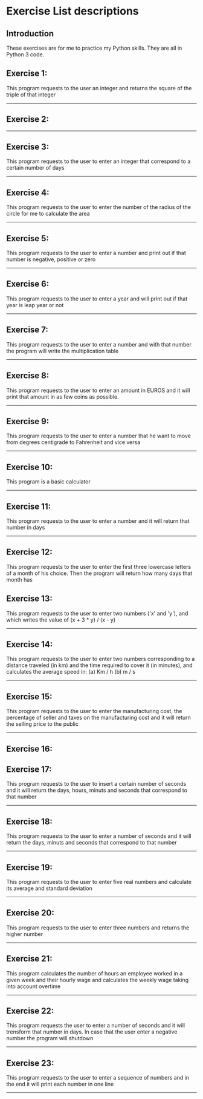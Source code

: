 # Exercise List descriptions

## Introduction

These exercises are for me to practice my Python skills. They are all in Python 3 code.

## Exercise 1:

This program requests to the user an integer and returns the square of the triple of that integer 

------

## Exercise 2:



------

## Exercise 3:

This program requests to the user to enter an integer that correspond to a certain number of days

------

## Exercise 4:

This program requests to the user to enter the number of the radius of the circle for me to calculate the area

------

## Exercise 5:

This program requests to the user to enter a number and print out if that number is negative, positive or zero

------

## Exercise 6:

This program requests to the user to enter a year and will print out if that year is leap year or not

------

## Exercise 7:

This program requests to the user to enter a number and with that number the program will write the multiplication table

------

## Exercise 8:

This program requests to the user to enter an amount in EUROS and it will print that amount in as few coins as possible.

------

## Exercise 9:

This program requests to the user to enter a number that he want to move from degrees centigrade to Fahrenheit and vice versa

------

## Exercise 10:

This program is a basic calculator

------

## Exercise 11:

This program requests to the user to enter a number and it will return that number in days

------

## Exercise 12:

This program requests to the user to enter the first three lowercase letters of a month of his choice. Then the program will return how many days that month has

## Exercise 13:

This program requests to the user to enter two numbers ('x' and 'y'), and which writes the value of (x + 3 * y) / (x - y)

------

## Exercise 14:

This program requests to the user to enter two numbers corresponding to a distance traveled (in km) and the time required to cover it (in minutes), and calculates the average speed in: 
(a) Km / h 
(b) m / s

------

## Exercise 15:

This program requests to the user to enter the manufacturing cost, the percentage of seller and taxes on the manufacturing cost and it will return the selling price to the public

------

## Exercise 16:

## Exercise 17:

This program requests to the user to insert a certain number of seconds and it will return the days, hours, minuts and seconds that correspond to that number

------

## Exercise 18:

This program requests to the user to enter a number of seconds and it will return the days, minuts and seconds that correspond to that number

------

## Exercise 19:

This program requests to the user to enter five real numbers and calculate its average and standard deviation

------

## Exercise 20:

This program requests to the user to enter three numbers and returns the higher number 

------

## Exercise 21:

This program calculates the number of hours an employee worked in a given week and their hourly wage and calculates the
weekly wage taking into account overtime

------

## Exercise 22:

This program requests the user to enter a number of seconds and it will trensform that number in days. 
In case that the user enter a negative number the program will shutdown

------

## Exercise 23:

This program requests to the user to enter a sequence of numbers and in the end it will print each number in one line

------